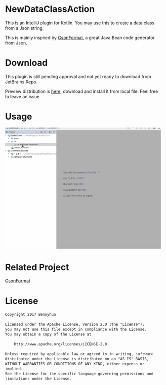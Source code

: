 # NewDataClassAction
This is an IntelliJ plugin for Kotlin. You may use this to create a data class from a Json string.

This is mainly inspired by [GsonFormat](https://github.com/zzz40500/GsonFormat), a great Java Bean code generator from Json.
  
# Download

This plugin is still pending approval and not yet ready to download from JetBrains Repo.
 
 Preview distribution is [here](https://github.com/enbandari/NewDataClassAction/blob/master/distributions/), download and install it from local file. Feel free to leave an issue.

# Usage

![](art/usage.gif)

# Related Project

[GsonFormat](https://github.com/zzz40500/GsonFormat)

# License

```
Copyright 2017 Bennyhuo

Licensed under the Apache License, Version 2.0 (the "License");
you may not use this file except in compliance with the License.
You may obtain a copy of the License at

    http://www.apache.org/licenses/LICENSE-2.0

Unless required by applicable law or agreed to in writing, software
distributed under the License is distributed on an "AS IS" BASIS,
WITHOUT WARRANTIES OR CONDITIONS OF ANY KIND, either express or implied.
See the License for the specific language governing permissions and
limitations under the License.
```
